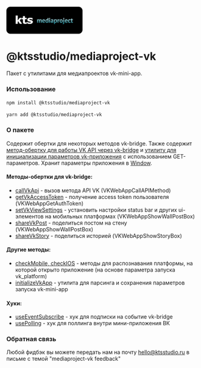 ![kts](./logo.png)

# @ktsstudio/mediaproject-vk

Пакет с утилитами для медиапроектов vk-mini-app.

### Использование

`npm install @ktsstudio/mediaproject-vk`

`yarn add @ktsstudio/mediaproject-vk`

### О пакете

Содержит обертки для некоторых методов vk-bridge.
Также содержит [метод-обертку для работы VK API через vk-bridge](./src/callVkApi.ts) и [утилиту для инициализации параметров vk-приложения](./src/initializeVkApp.ts)
с использованием GET-параметров. Хранит параметры приложения в [Window](./src/types/window.ts).

#### Методы-обертки для vk-bridge:

- [callVkApi](./src/callVkApi.ts) - вызов метода API VK (VKWebAppCallAPIMethod)
- [getVkAccessToken](./src/getVkAccessToken.ts) - получение access token пользователя (VKWebAppGetAuthToken)
- [setVkViewSettings](./src/setVkViewSettings.ts) - установить настройки status bar и других ui-элементов на мобильных платформах (VKWebAppShowWallPostBox)
- [shareVkPost](./src/shareVkPost.ts) - поделиться постом на стену (VKWebAppShowWallPostBox)
- [shareVkStory](./src/shareVkStory.ts) - поделиться историей (VKWebAppShowStoryBox)

#### Другие методы:

- [checkMobile, checkIOS](./src/checkVkPlatform.ts) - методы для распознавания платформы, на которой открыто приложение (на основе параметра запуска vk_platform)
- [initializeVkApp](./src/initializeVkApp.ts) - утилита для парсинга и сохранения параметров запуска vk-mini-app

#### Хуки:

- [useEventSubscribe](./src/hooks/useEventSubscribe.ts) - хук для подписки на событие vk-bridge
- [usePolling](./src/hooks/usePolling.ts) - хук для поллинга внутри мини-приложения ВК

### Обратная связь

Любой фидбэк вы можете передать нам на почту [hello@ktsstudio.ru](mailto:hello@ktsstudio.ru) в письме с темой "mediaproject-vk feedback"
